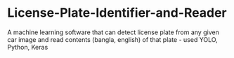 # License-Plate-Identifier-and-Reader
A machine learning software that can detect license plate from any given car image and read contents (bangla, english) of that plate - used YOLO, Python, Keras 
